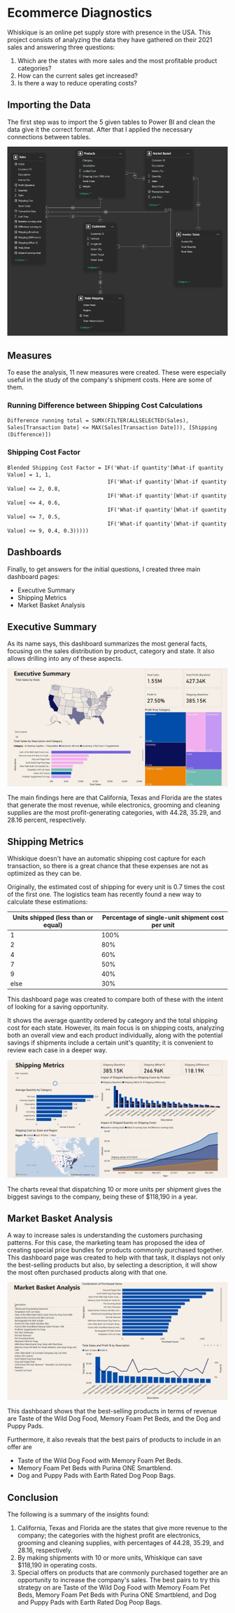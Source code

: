 # Ecommerce Diagnostics

Whiskique is an online pet supply store with presence in the USA. This project consists of analyzing the data they have gathered on their 2021 sales and answering three questions:

1. Which are the states with more sales and the most profitable product categories?
2. How can the current sales get increased?
3. Is there a way to reduce operating costs?

## Importing the Data

The first step was to import the 5 given tables to Power BI and clean the data give it the correct format. After that I applied the necessary connections between tables.

![Table schema](/Visuals/Table_schema.png)

## Measures

To ease the analysis, 11 new measures were created. These were especially useful in the study of the company's shipment costs. Here are some of them.

### Running Difference between Shipping Cost Calculations

```
Difference running total = SUMX(FILTER(ALLSELECTED(Sales), Sales[Transaction Date] <= MAX(Sales[Transaction Date])), [Shipping (Difference)])
```

### Shipping Cost Factor

```
Blended Shipping Cost Factor = IF('What-if quantity'[What-if quantity Value] = 1, 1,
                                IF('What-if quantity'[What-if quantity Value] <= 2, 0.8,
                                IF('What-if quantity'[What-if quantity Value] <= 4, 0.6,
                                IF('What-if quantity'[What-if quantity Value] <= 7, 0.5, 
                                IF('What-if quantity'[What-if quantity Value] <= 9, 0.4, 0.3)))))
```

## Dashboards

Finally, to get answers for the initial questions, I created three main dashboard pages:

- Executive Summary
- Shipping Metrics
- Market Basket Analysis

## Executive Summary

As its name says, this dashboard summarizes the most general facts, focusing on the sales distribution by product, category and state. It also allows drilling into any of these aspects.

![Executive summary](/Visuals/Executive_summary.png)

The main findings here are that California, Texas and Florida are the states that generate the most revenue, while electronics, grooming and cleaning supplies are the most profit-generating categories, with 44.28, 35.29, and 28.16 percent, respectively.

## Shipping Metrics

Whiskique doesn't have an automatic shipping cost capture for each transaction, so there is a great chance that these expenses are not as optimized as they can be.

Originally, the estimated cost of shipping for every unit is 0.7 times the cost of the first one. The logistics team has recently found a new way to calculate these estimations:

| Units shipped (less than or equal) | Percentage of single-unit shipment cost per unit |
|---|---|
|1|100%|
|2|80%|
|4|60%|
|7|50%|
|9|40%|
|else|30%|

This dashboard page was created to compare both of these with the intent of looking for a saving opportunity.

It shows the average quantity ordered by category and the total shipping cost for each state. However, its main focus is on shipping costs, analyzing both an overall view and each product individually, along with the potential savings if shipments include a certain unit's quantity; it is convenient to review each case in a deeper way.

![Shipping metrics](/Visuals/Shipping_metrics.png)

The charts reveal that dispatching 10 or more units per shipment gives the biggest savings to the company, being these of $118,190 in a year.

## Market Basket Analysis

A way to increase sales is understanding the customers purchasing patterns. For this case, the marketing team has proposed the idea of creating special price bundles for products commonly purchased together. This dashboard page was created to help with that task, it displays not only the best-selling products but also, by selecting a description, it will show the most often purchased products along with that one.

![Market basket analysis](/Visuals/Market_basket_analysis.png)

This dashboard shows that the best-selling products in terms of revenue are Taste of the Wild Dog Food, Memory Foam Pet Beds, and the Dog and Puppy Pads.

Furthermore, it also reveals that the best pairs of products to include in an offer are

- Taste of the Wild Dog Food with Memory Foam Pet Beds.
- Memory Foam Pet Beds with Purina ONE Smartblend.
- Dog and Puppy Pads with Earth Rated Dog Poop Bags.

## Conclusion

The following is a summary of the insights found:

1. California, Texas and Florida are the states that give more revenue to the company; the categories with the highest profit are electronics, grooming and cleaning supplies, with percentages of 44.28, 35.29, and 28.16, respectively.
2. By making shipments with 10 or more units, Whiskique can save $118,190 in operating costs.
3. Special offers on products that are commonly purchased together are an opportunity to increase the company's sales. The best pairs to try this strategy on are Taste of the Wild Dog Food with Memory Foam Pet Beds, Memory Foam Pet Beds with Purina ONE Smartblend, and Dog and Puppy Pads with Earth Rated Dog Poop Bags.

